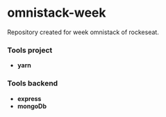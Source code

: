 # omnistack-week
Repository created for week omnistack of rockeseat.

### Tools project
- **yarn**

### Tools backend

- **express**
- **mongoDb**
